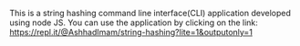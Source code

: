 This is a string hashing command line interface(CLI) application developed using node JS. You can use the application by clicking on the link: https://repl.it/@AshhadImam/string-hashing?lite=1&outputonly=1
